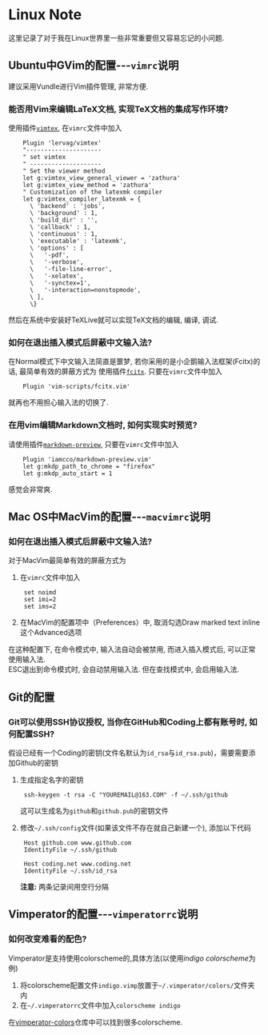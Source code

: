 # Linux Note
这里记录了对于我在Linux世界里一些非常重要但又容易忘记的小问题.

## Ubuntu中GVim的配置---`vimrc`说明
建议采用Vundle进行Vim插件管理, 非常方便.
### 能否用Vim来编辑LaTeX文档, 实现TeX文档的集成写作环境?
使用插件[`vimtex`](https://github.com/lervag/vimtex/), 在`vimrc`文件中加入

		Plugin 'lervag/vimtex'
		"---------------------
		" set vimtex
		" --------------------
		" Set the viewer method
		let g:vimtex_view_general_viewer = 'zathura'
		let g:vimtex_view_method = 'zathura'
		" Customization of the latexmk compiler
		let g:vimtex_compiler_latexmk = {
		  \ 'backend' : 'jobs',
		  \ 'background' : 1,
		  \ 'build_dir' : '',
		  \ 'callback' : 1,
		  \ 'continuous' : 1,
		  \ 'executable' : 'latexmk',
		  \ 'options' : [
		  \   '-pdf',
		  \   '-verbose',
		  \   '-file-line-error',
		  \   '-xelatex',
		  \   '-synctex=1',
		  \   '-interaction=nonstopmode',
		  \ ],
		  \}

然后在系统中安装好TeXLive就可以实现TeX文档的编辑, 编译, 调试.


### 如何在退出插入模式后屏蔽中文输入法?
在Normal模式下中文输入法简直是噩梦, 若你采用的是小企鹅输入法框架(Fcitx)的话, 最简单有效的屏蔽方式为
使用插件[`fcitx`](https://github.com/vim-scripts/fcitx.vim). 只要在`vimrc`文件中加入

		Plugin 'vim-scripts/fcitx.vim'

就再也不用担心输入法的切换了.


### 在用vim编辑Markdown文档时, 如何实现实时预览?
请使用插件[`markdown-preview`](https://github.com/iamcco/markdown-preview.vim), 只要在`vimrc`文件中加入	

		Plugin 'iamcco/markdown-preview.vim'
		let g:mkdp_path_to_chrome = "firefox"
		let g:mkdp_auto_start = 1

感觉会非常爽.

## Mac OS中MacVim的配置---`macvimrc`说明
### 如何在退出插入模式后屏蔽中文输入法?
对于MacVim最简单有效的屏蔽方式为
1. 在`vimrc`文件中加入

		set noimd
		set imi=2
		set ims=2

2. 在MacVim的配置项中（Preferences）中, 取消勾选Draw marked text inline这个Advanced选项

在这种配置下, 在命令模式中, 输入法自动会被禁用, 而进入插入模式后, 可以正常使用输入法.  
ESC退出到命令模式时, 会自动禁用输入法. 但在查找模式中, 会启用输入法.

## Git的配置
### Git可以使用SSH协议授权, 当你在GitHub和Coding上都有账号时, 如何配置SSH?
假设已经有一个Coding的密钥(文件名默认为`id_rsa`与`id_rsa.pub`)，需要需要添加Github的密钥
1. 生成指定名字的密钥

		ssh-keygen -t rsa -C "YOUREMAIL@163.COM" -f ~/.ssh/github
	
	这可以生成名为`github`和`github.pub`的密钥文件

2. 修改`~/.ssh/config`文件(如果该文件不存在就自己新建一个), 添加以下代码

		Host github.com www.github.com  
		IdentityFile ~/.ssh/github

		Host coding.net www.coding.net
		IdentityFile ~/.ssh/id_rsa

	**注意:** 两条记录间用空行分隔
	
## Vimperator的配置---`vimperatorrc`说明
### 如何改变难看的配色?
Vimperator是支持使用colorscheme的,具体方法(以使用*indigo colorscheme*为例)
1. 将colorscheme配置文件`indigo.vimp`放置于`~/.vimperator/colors/`文件夹内
2. 在`~/.vimperatorrc`文件中加入`colorscheme indigo`

在[vimperator-colors](https://github.com/vimpr/vimperator-colors)仓库中可以找到很多colorscheme.

